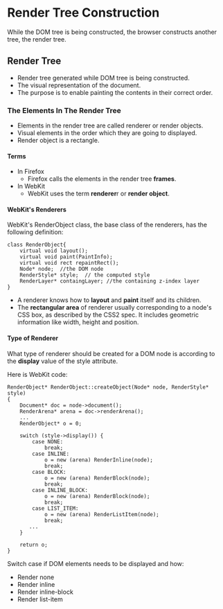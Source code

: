 # Render Tree Construction
While the DOM tree is being constructed, the browser constructs another tree, the render tree. 

## Render Tree
- Render tree generated while DOM tree is being constructed.
- The visual representation of the document.
- The purpose is to enable painting the contents in their correct order.

### The Elements In The Render Tree
- Elements in the render tree are called renderer or render objects.
- Visual elements in the order which they are going to displayed.
- Render object is a rectangle.

#### Terms
- In Firefox
    - Firefox calls the elements in the render tree **frames**. 
- In WebKit
    - WebKit uses the term **renderer**r or **render object**. 

#### WebKit's Renderers
WebKit's RenderObject class, the base class of the renderers, has the following definition:
```
class RenderObject{
    virtual void layout();
    virtual void paint(PaintInfo);
    virtual void rect repaintRect();
    Node* node;  //the DOM node
    RenderStyle* style;  // the computed style
    RenderLayer* containgLayer; //the containing z-index layer
}
```
- A renderer knows how to **layout** and **paint** itself and its children.
- The **rectangular area** of renderer usually corresponding to a node's CSS box, as described by the CSS2 spec. It includes geometric information like width, height and position.

#### Type of Renderer
What type of renderer should be created for a DOM node is according to the **display** value of the style attribute.

Here is WebKit code:
```
RenderObject* RenderObject::createObject(Node* node, RenderStyle* style)
{
    Document* doc = node->document();
    RenderArena* arena = doc->renderArena();
    ...
    RenderObject* o = 0;

    switch (style->display()) {
        case NONE:
            break;
        case INLINE:
            o = new (arena) RenderInline(node);
            break;
        case BLOCK:
            o = new (arena) RenderBlock(node);
            break;
        case INLINE_BLOCK:
            o = new (arena) RenderBlock(node);
            break;
        case LIST_ITEM:
            o = new (arena) RenderListItem(node);
            break;
       ...
    }

    return o;
}
```
Switch case if DOM elements needs to be displayed and how: 
- Render none
- Render inline
- Render inline-block
- Render list-item
